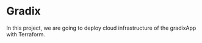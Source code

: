 # Gradix

In this project, we are going to deploy cloud infrastructure of the gradixApp with Terraform.

